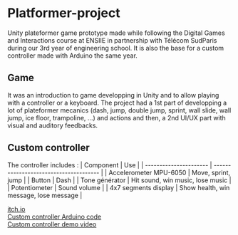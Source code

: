 # Platformer-project

Unity plateformer game prototype made while following the Digital Games and Interactions course at ENSIIE in partnership with Télécom SudParis during our 3rd year of engineering school.
It is also the base for a custom controller made with Arduino the same year.

## Game

It was an introduction to game developping in Unity and to allow playing with a controller or a keyboard. The project had a 1st part of developping a lot of plateformer mecanics (dash, jump, double jump, sprint, wall slide, wall jump, ice floor, trampoline, ...) and actions and then, a 2nd UI/UX part with visual and auditory feedbacks.

## Custom controller

The controller includes :
| Component              | Use                                    |
| ---------------------- | -------------------------------------- |
| Accelerometer MPU-6050 | Move, sprint, jump                     |
| Button                 | Dash                                   |
| Tone générator         | Hit sound, win music, lose music       |
| Potentiometer          | Sound volume                           |
| 4x7 segments display   | Show health, win message, lose message |

[itch.io](https://loukadoz.itch.io/plateformer-project)\
[Custom controller Arduino code](custom_controller/)\
[Custom controller demo video](https://youtu.be/EHdknE6w5Jc)

